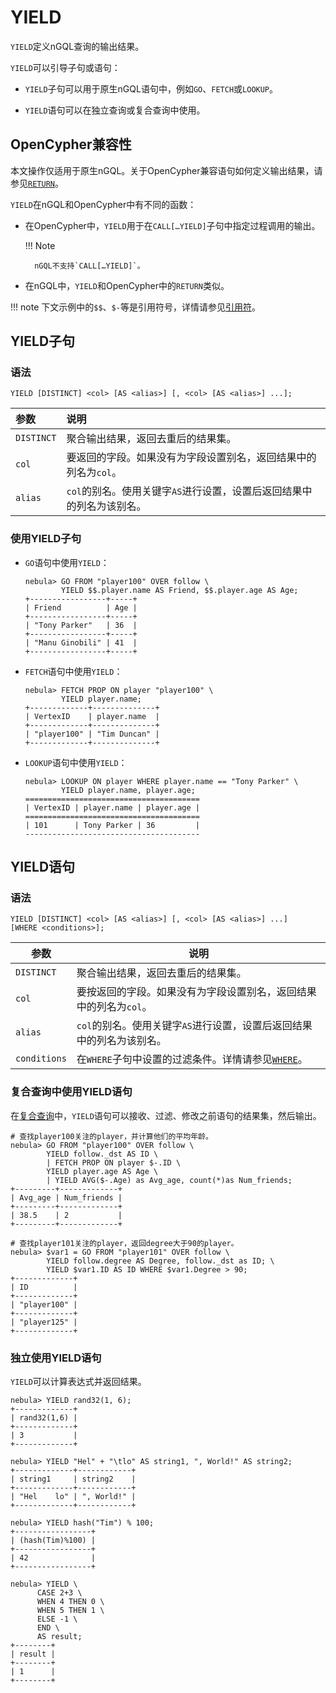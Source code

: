 # YIELD

`YIELD`定义nGQL查询的输出结果。

`YIELD`可以引导子句或语句：

- `YIELD`子句可以用于原生nGQL语句中，例如`GO`、`FETCH`或`LOOKUP`。

- `YIELD`语句可以在独立查询或复合查询中使用。

## OpenCypher兼容性

本文操作仅适用于原生nGQL。关于OpenCypher兼容语句如何定义输出结果，请参见[`RETURN`](return.md)。

`YIELD`在nGQL和OpenCypher中有不同的函数：

- 在OpenCypher中，`YIELD`用于在`CALL[…YIELD]`子句中指定过程调用的输出。

  !!! Note

        nGQL不支持`CALL[…YIELD]`。

- 在nGQL中，`YIELD`和OpenCypher中的`RETURN`类似。

!!! note
    下文示例中的`$$`、`$-`等是引用符号，详情请参见[引用符](../5.operators/5.property-reference.md)。
 
## YIELD子句

### 语法

```ngql
YIELD [DISTINCT] <col> [AS <alias>] [, <col> [AS <alias>] ...];
```

|参数|说明|
|:---|:---|
|`DISTINCT`|聚合输出结果，返回去重后的结果集。|
|`col`|要返回的字段。如果没有为字段设置别名，返回结果中的列名为`col`。|
|`alias`|`col`的别名。使用关键字`AS`进行设置，设置后返回结果中的列名为该别名。|

### 使用YIELD子句

- `GO`语句中使用`YIELD`：

    ```ngql
    nebula> GO FROM "player100" OVER follow \
            YIELD $$.player.name AS Friend, $$.player.age AS Age;
    +-----------------+-----+
    | Friend          | Age |
    +-----------------+-----+
    | "Tony Parker"   | 36  |
    +-----------------+-----+
    | "Manu Ginobili" | 41  |
    +-----------------+-----+
    ```

- `FETCH`语句中使用`YIELD`：

    ```ngql
    nebula> FETCH PROP ON player "player100" \
            YIELD player.name;
    +-------------+--------------+
    | VertexID    | player.name  |
    +-------------+--------------+
    | "player100" | "Tim Duncan" |
    +-------------+--------------+
    ```

- `LOOKUP`语句中使用`YIELD`：

    ```ngql
    nebula> LOOKUP ON player WHERE player.name == "Tony Parker" \
            YIELD player.name, player.age;
    =======================================
    | VertexID | player.name | player.age |
    =======================================
    | 101      | Tony Parker | 36         |
    ---------------------------------------
    ```

## YIELD语句

### 语法

```ngql
YIELD [DISTINCT] <col> [AS <alias>] [, <col> [AS <alias>] ...]
[WHERE <conditions>];
```

|参数|说明|
|-|-|
|`DISTINCT`|聚合输出结果，返回去重后的结果集。|
|`col`|要按返回的字段。如果没有为字段设置别名，返回结果中的列名为`col`。|
|`alias`|`col`的别名。使用关键字`AS`进行设置，设置后返回结果中的列名为该别名。|
|`conditions`|在`WHERE`子句中设置的过滤条件。详情请参见[`WHERE`](where.md)。|

### 复合查询中使用YIELD语句

在[复合查询](../4.variable-and-composite-queries/1.composite-queries.md)中，`YIELD`语句可以接收、过滤、修改之前语句的结果集，然后输出。

```ngql
# 查找player100关注的player，并计算他们的平均年龄。
nebula> GO FROM "player100" OVER follow \
        YIELD follow._dst AS ID \
        | FETCH PROP ON player $-.ID \
        YIELD player.age AS Age \
        | YIELD AVG($-.Age) as Avg_age, count(*)as Num_friends;
+---------+-------------+
| Avg_age | Num_friends |
+---------+-------------+
| 38.5    | 2           |
+---------+-------------+
```

```ngql
# 查找player101关注的player，返回degree大于90的player。
nebula> $var1 = GO FROM "player101" OVER follow \
        YIELD follow.degree AS Degree, follow._dst as ID; \
        YIELD $var1.ID AS ID WHERE $var1.Degree > 90;
+-------------+
| ID          |
+-------------+
| "player100" |
+-------------+
| "player125" |
+-------------+
```

### 独立使用YIELD语句

`YIELD`可以计算表达式并返回结果。

```ngql
nebula> YIELD rand32(1, 6);
+-------------+
| rand32(1,6) |
+-------------+
| 3           |
+-------------+

nebula> YIELD "Hel" + "\tlo" AS string1, ", World!" AS string2;
+-------------+------------+
| string1     | string2    |
+-------------+------------+
| "Hel    lo" | ", World!" |
+-------------+------------+

nebula> YIELD hash("Tim") % 100;
+-----------------+
| (hash(Tim)%100) |
+-----------------+
| 42              |
+-----------------+

nebula> YIELD \
      CASE 2+3 \
      WHEN 4 THEN 0 \
      WHEN 5 THEN 1 \
      ELSE -1 \
      END \
      AS result;
+--------+
| result |
+--------+
| 1      |
+--------+
```